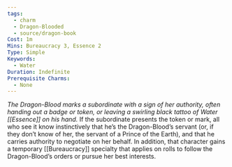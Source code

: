 ```yaml
---
tags:
  - charm
  - Dragon-Blooded
  - source/dragon-book
Cost: 1m
Mins: Bureaucracy 3, Essence 2
Type: Simple
Keywords:
  - Water
Duration: Indefinite
Prerequisite Charms:
  - None
---
```

*The Dragon-Blood marks a subordinate with a sign of her authority, often handing out a badge or token, or leaving a swirling black tattoo of Water [[Essence]] on his hand.*
If the subordinate presents the token or mark, all who see it know instinctively that he’s the Dragon-Blood’s servant (or, if they don’t know of her, the servant of a Prince of the Earth), and that he carries authority to negotiate on her behalf. In addition, that character gains a temporary [[Bureaucracy]] specialty that applies on rolls to follow the Dragon-Blood’s orders or pursue her best interests.